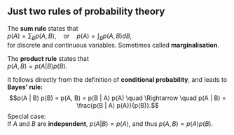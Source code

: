 ## Just two rules of probability theory

The **sum rule** states that  
$p(A) = \sum_B p(A, B), \quad \text{or} \quad p(A) = \int_B p(A, B) dB,$  
for discrete and continuous variables. Sometimes called **marginalisation**.

The **product rule** states that  
$p(A, B) = p(A | B) p(B).$

It follows directly from the definition of **conditional probability**, and leads to **Bayes' rule:**
$$p(A | B) p(B) = p(A, B) = p(B | A) p(A) \quad \Rightarrow \quad p(A | B) = \frac{p(B | A) p(A)}{p(B)}.$$
Special case:  
If $A$ and $B$ are **independent**, $p(A | B) = p(A)$, and thus $p(A, B) = p(A) p(B)$.
